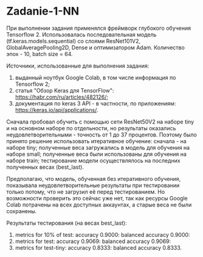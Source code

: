 # Zadanie-1-NN

При выполнении задания применялся фреймворк глубокого обучения Tensorflow 2. Использовалась последовательная модель (tf.keras.models.sequential) со слоями ResNet101V2, GlobalAveragePooling2D, Dense и оптимизатором Adam. 
Количество эпох - 10, batch size = 64.

Источники, использованные для выполнения задания:
1) выданный ноутбук Google Colab, в том числе информация по Tensorflow 2;
2) статья "Обзор Keras для TensorFlow": https://habr.com/ru/articles/482126/;
3) документация по keras 3 API - в частности, по приложениям: https://keras.io/api/applications/.

Сначала пробовал обучить с помощью сети ResNet50V2 на наборе tiny и на основном наборе по отдельности, но результаты оказались неудовлетворительными - точность от 1 до 37 процентов. Поэтому было принято решение использовать итеративное обучение: сначала - на наборе tiny; полученные веса загружались в модель для обучения на наборе small; полученные веса были использованы для обучения на наборе train; тестирование модели осуществлялось на последних полученных весах (best_last). 

Предполагаю, что модель, обученная без итеративного обучения, показывала неудовлетворительные результаты при тестировании только потому, что не загрузил её перед тестированием. Но возможности проверить это сейчас уже нет, так как ресурсы Google Colab потрачены на всех доступных аккаунтах, а старые веса не были сохранены. 

Результаты тестирования (на весах best_last):
1) metrics for 10% of test:
	 accuracy 0.9000:
	 balanced accuracy 0.9000:
2) metrics for test:
	 accuracy 0.9069:
	 balanced accuracy 0.9069:
3) metrics for test-tiny:
	 accuracy 0.8333:
	 balanced accuracy 0.8333.
